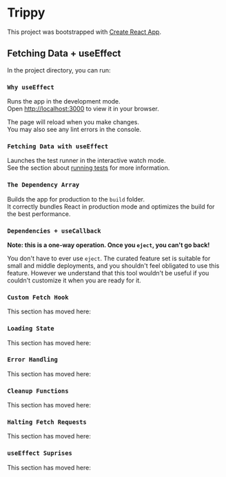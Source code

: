 # Trippy

This project was bootstrapped with [Create React App](https://github.com/facebook/create-react-app).

## Fetching Data + useEffect

In the project directory, you can run:

### `Why useEffect`

Runs the app in the development mode.\
Open [http://localhost:3000](http://localhost:3000) to view it in your browser.

The page will reload when you make changes.\
You may also see any lint errors in the console.

### `Fetching Data with useEffect`

Launches the test runner in the interactive watch mode.\
See the section about [running tests](https://facebook.github.io/create-react-app/docs/running-tests) for more information.

### `The Dependency Array`

Builds the app for production to the `build` folder.\
It correctly bundles React in production mode and optimizes the build for the best performance.

### `Dependencies + useCallback`

**Note: this is a one-way operation. Once you `eject`, you can't go back!**

You don't have to ever use `eject`. The curated feature set is suitable for small and middle deployments, and you shouldn't feel obligated to use this feature. However we understand that this tool wouldn't be useful if you couldn't customize it when you are ready for it.

### `Custom Fetch Hook`

This section has moved here: 

### `Loading State`

This section has moved here:

### `Error Handling`

This section has moved here:

### `Cleanup Functions`

This section has moved here: 

### `Halting Fetch Requests`

This section has moved here: 

### `useEffect Suprises`

This section has moved here: 
